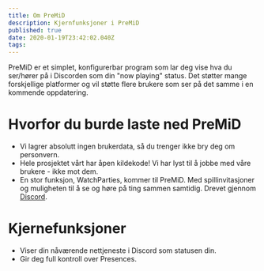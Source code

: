 ```yaml
---
title: Om PreMiD
description: Kjernfunksjoner i PreMiD
published: true
date: 2020-01-19T23:42:02.040Z
tags:
---
```


PreMiD er et simplet, konfigurerbar program som lar deg vise hva du ser/hører på i Discorden som din "now playing" status. Det støtter mange forskjellige platformer og vil støtte flere brukere som ser på det samme i en kommende oppdatering.

# Hvorfor du burde laste ned PreMiD
- Vi lagrer absolutt ingen brukerdata, så du trenger ikke bry deg om personvern.
- Hele prosjektet vårt har åpen kildekode! Vi har lyst til å jobbe med våre brukere - ikke mot dem.
- En stor funksjon, WatchParties, kommer til PreMiD. Med spillinvitasjoner og muligheten til å se og høre på ting sammen samtidig. Drevet gjennom [Discord](https://discordapp.com/).

# Kjernefunksjoner
- Viser din nåværende nettjeneste i Discord som statusen din.
- Gir deg full kontroll over Presences.